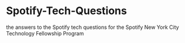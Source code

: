 # Spotify-Tech-Questions
the answers to the Spotify tech questions for the Spotify New York City Technology Fellowship Program

